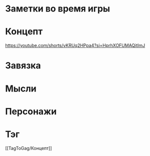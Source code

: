 # Заметки во время игры

# Концепт
https://youtube.com/shorts/vKRUq2HPpa4?si=HprhXOFUMAQitImJ
# Завязка

# Мысли

# Персонажи

# Тэг
[[TagToGag/Концепт]]